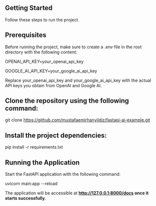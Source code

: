 ## Getting Started

Follow these steps to run the project.

## Prerequisites

Before running the project, make sure to create a .env file in the root directory with the following content:

OPENAI_API_KEY=your_openai_api_key

GOOGLE_AI_API_KEY=your_google_ai_api_key

Replace your_openai_api_key and your_google_ai_api_key with the actual API keys you obtain from OpenAI and Google AI.

## Clone the repository using the following command:

git clone https://github.com/mustafaemirhanyildiz/fastapi-ai-example.git

## Install the project dependencies:

pip install -r requirements.txt

## Running the Application

Start the FastAPI application with the following command:

uvicorn main:app --reload

The application will be accessible at <strong>http://127.0.0.1:8000/docs<strong> once it starts successfully.

